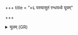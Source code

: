 +++
title = "०६ यस्यासुतं रन्धयध्वे यूयम्"

+++
<details><summary>मूलम् (GR)</summary>

यस्यासुतं रन्धयध्वे  
यूयं भण्वाः सदान्वाः ।  
तृष्टं कृणुताण्डरं  
यदा रसेन तृप्यत-  
-आत् सुराम् अव मेहथ ॥ +++(Bhatt. me hatha)+++
</details>